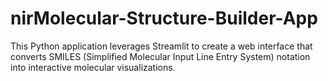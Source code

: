# nirMolecular-Structure-Builder-App
This Python application leverages Streamlit to create a web interface that converts SMILES (Simplified Molecular Input Line Entry System) notation into interactive molecular visualizations.
